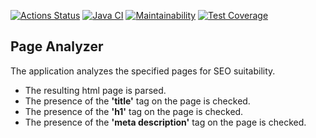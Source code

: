[![Actions Status](https://github.com/opifexM/java-project-72/workflows/hexlet-check/badge.svg)](https://github.com/opifexM/java-project-72/actions)
[![Java CI](https://github.com/opifexM/java-project-72/actions/workflows/main.yml/badge.svg)](https://github.com/opifexM/java-project-72/actions/workflows/main.yml)
[![Maintainability](https://api.codeclimate.com/v1/badges/a7814283eca1044be3e7/maintainability)](https://codeclimate.com/github/opifexM/java-project-72/maintainability)
[![Test Coverage](https://api.codeclimate.com/v1/badges/a7814283eca1044be3e7/test_coverage)](https://codeclimate.com/github/opifexM/java-project-72/test_coverage)

## Page Analyzer
The application analyzes the specified pages for SEO suitability.
- The resulting html page is parsed.
- The presence of the **'title'** tag on the page is checked.
- The presence of the **'h1'** tag on the page is checked.
- The presence of the **'meta description'** tag on the page is checked.
